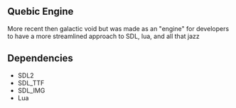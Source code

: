 ## Quebic Engine
More recent then galactic void but was made as an "engine" for developers to have a more streamlined approach to SDL, lua, and all that jazz

## Dependencies
- SDL2
- SDL_TTF
- SDL_IMG
- Lua